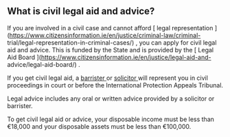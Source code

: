 ##  What is civil legal aid and advice?

If you are involved in a civil case and cannot afford [ legal representation
](https://www.citizensinformation.ie/en/justice/criminal-law/criminal-
trial/legal-representation-in-criminal-cases/) , you can apply for civil legal
aid and advice. This is funded by the State and is provided by the [ Legal Aid
Board ](https://www.citizensinformation.ie/en/justice/legal-aid-and-
advice/legal-aid-board/) .

If you get civil legal aid, a [ barrister
](https://www.citizensinformation.ie/en/justice/courtroom/barristers/) or [
solicitor
](https://www.citizensinformation.ie/en/justice/courtroom/solicitors/) will
represent you in civil proceedings in court or before the International
Protection Appeals Tribunal.

Legal advice includes any oral or written advice provided by a solicitor or
barrister.

To get civil legal aid or advice, your disposable income must be less than
€18,000 and your disposable assets must be less than €100,000.
